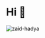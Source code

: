 <h1 align="left">Hi 👋</h1>

<p><img align="center" src="https://github-readme-stats.vercel.app/api/top-langs?username=zaid-hadya&show_icons=true&locale=en&layout=compact" alt="zaid-hadya" /></p>
